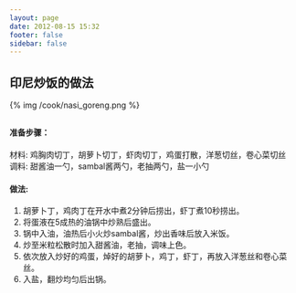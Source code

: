 ```yaml
---
layout: page
date: 2012-08-15 15:32
footer: false
sidebar: false
---
```




## 印尼炒饭的做法	
{% img /cook/nasi_goreng.png  %} 

## 
#### 准备步骤：  
材料: 鸡胸肉切丁，胡萝卜切丁，虾肉切丁，鸡蛋打散，洋葱切丝，卷心菜切丝  
调料: 甜酱油一勺，sambal酱两勺，老抽两勺，盐一小勺  

#### 做法: 
1. 胡萝卜丁，鸡肉丁在开水中煮2分钟后捞出，虾丁煮10秒捞出。
2. 将蛋液在5成热的油锅中炒熟后盛出。
2. 锅中入油，油热后小火炒sambal酱，炒出香味后放入米饭。
4. 炒至米粒松散时加入甜酱油，老抽，调味上色。
3. 依次放入炒好的鸡蛋，焯好的胡萝卜，鸡丁，虾丁，再放入洋葱丝和卷心菜丝。
4. 入盐，翻炒均匀后出锅。
